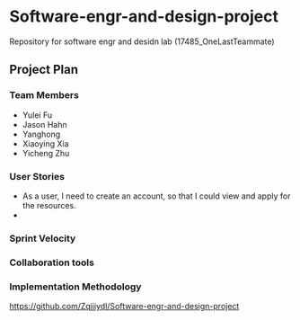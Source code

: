 # Software-engr-and-design-project
Repository for software engr and desidn lab (17485_OneLastTeammate)

## Project Plan
### Team Members
* Yulei Fu
* Jason Hahn
* Yanghong
* Xiaoying Xia
* Yicheng Zhu

### User Stories
* As a user, I need to create an account, so that I could view and apply for the resources.
* 
### Sprint Velocity

### Collaboration tools

### Implementation Methodology

https://github.com/Zqjjjydl/Software-engr-and-design-project